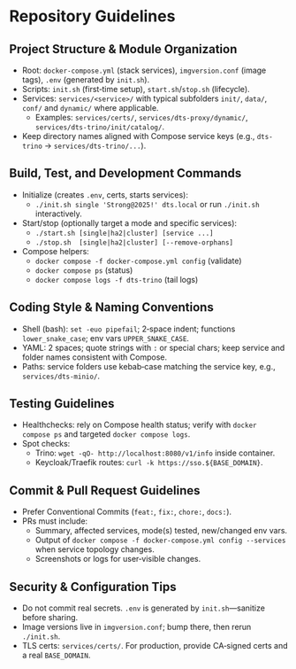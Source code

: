 # Repository Guidelines

## Project Structure & Module Organization
- Root: `docker-compose.yml` (stack services), `imgversion.conf` (image tags), `.env` (generated by `init.sh`).
- Scripts: `init.sh` (first‑time setup), `start.sh`/`stop.sh` (lifecycle).
- Services: `services/<service>/` with typical subfolders `init/`, `data/`, `conf/` and `dynamic/` where applicable.
  - Examples: `services/certs/`, `services/dts-proxy/dynamic/`, `services/dts-trino/init/catalog/`.
- Keep directory names aligned with Compose service keys (e.g., `dts-trino` → `services/dts-trino/...`).

## Build, Test, and Development Commands
- Initialize (creates `.env`, certs, starts services):
  - `./init.sh single 'Strong@2025!' dts.local` or run `./init.sh` interactively.
- Start/stop (optionally target a mode and specific services):
  - `./start.sh [single|ha2|cluster] [service ...]`
  - `./stop.sh  [single|ha2|cluster] [--remove-orphans]`
- Compose helpers:
  - `docker compose -f docker-compose.yml config` (validate)
  - `docker compose ps` (status)
  - `docker compose logs -f dts-trino` (tail logs)

## Coding Style & Naming Conventions
- Shell (bash): `set -euo pipefail`; 2‑space indent; functions `lower_snake_case`; env vars `UPPER_SNAKE_CASE`.
- YAML: 2 spaces; quote strings with `:` or special chars; keep service and folder names consistent with Compose.
- Paths: service folders use kebab‑case matching the service key, e.g., `services/dts-minio/`.

## Testing Guidelines
- Healthchecks: rely on Compose health status; verify with `docker compose ps` and targeted `docker compose logs`.
- Spot checks:
  - Trino: `wget -qO- http://localhost:8080/v1/info` inside container.
  - Keycloak/Traefik routes: `curl -k https://sso.${BASE_DOMAIN}`.

## Commit & Pull Request Guidelines
- Prefer Conventional Commits (`feat:`, `fix:`, `chore:`, `docs:`).
- PRs must include:
  - Summary, affected services, mode(s) tested, new/changed env vars.
  - Output of `docker compose -f docker-compose.yml config --services` when service topology changes.
  - Screenshots or logs for user‑visible changes.

## Security & Configuration Tips
- Do not commit real secrets. `.env` is generated by `init.sh`—sanitize before sharing.
- Image versions live in `imgversion.conf`; bump there, then rerun `./init.sh`.
- TLS certs: `services/certs/`. For production, provide CA‑signed certs and a real `BASE_DOMAIN`.
